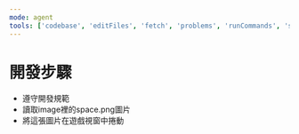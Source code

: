 ```yaml
---
mode: agent
tools: ['codebase', 'editFiles', 'fetch', 'problems', 'runCommands', 'search', 'searchResults', 'terminalLastCommand', 'terminalSelection', 'usages']
---
```



# 開發步驟
-  遵守開發規範
-  讀取image裡的space.png圖片
-  將這張圖片在遊戲視窗中捲動
